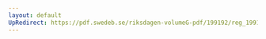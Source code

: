 ```yaml
---
layout: default
UpRedirect: https://pdf.swedeb.se/riksdagen-volumeG-pdf/199192/reg_199192/reg_199192_0127.pdf
---
```

